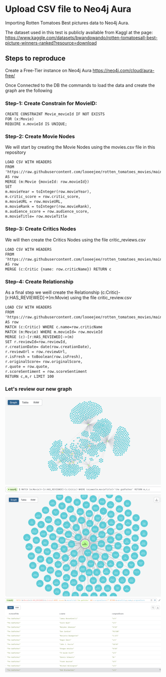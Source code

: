 # Upload CSV file to Neo4j Aura

Importing Rotten Tomatoes Best pictures data to Neo4j Aura.

The dataset used in this test is publicly available from Kaggl at the page: https://www.kaggle.com/datasets/bwandowando/rotten-tomatoesall-best-picture-winners-ranked?resource=download


## Steps to reproduce

Create a Free-Tier instance on Neo4j Aura https://neo4j.com/cloud/aura-free/


Once Connected to the DB the commands to load the data and create the graph are the following

### Step-1: Create Constrain for MovieID:

```
CREATE CONSTRAINT Movie_movieId IF NOT EXISTS
FOR (x:Movie)
REQUIRE x.movieId IS UNIQUE;
```

### Step-2: Create Movie Nodes

We will start by creating the Movie Nodes using the movies.csv file in this repository

```
LOAD CSV WITH HEADERS
FROM 'https://raw.githubusercontent.com/looeejee/rotten_tomatoes_movies/main/movies.csv' AS row
MERGE (m:Movie {movieId: row.movieId})
SET
m.movieYear = toInteger(row.movieYear),
m.critic_score = row.critic_score,
m.movieURL = row.movieURL,
m.movieRank = toInteger(row.movieRank),
m.audience_score = row.audience_score,
m.movieTitle= row.movieTitle
```

### Step-3: Create Critics Nodes

We will then create the Critics Nodes using the file critic_reviews.csv

```
LOAD CSV WITH HEADERS
FROM 'https://raw.githubusercontent.com/looeejee/rotten_tomatoes_movies/main/critic_reviews.csv' AS row
MERGE (c:Critic {name: row.criticName}) RETURN c
```

### Step-4: Create Relationship

As a final step we weill create the Relationship (c:Critic)-[r:HAS_REVIEWED]->(m:Movie) using the file critic_review.csv

```
LOAD CSV WITH HEADERS
FROM 'https://raw.githubusercontent.com/looeejee/rotten_tomatoes_movies/main/critic_reviews.csv' AS row
MATCH (c:Critic) WHERE c.name=row.criticName
MATCH (m:Movie) WHERE m.movieId= row.movieId
MERGE (c)-[r:HAS_REVIEWED]->(m)
SET r.reviewId=row.reviewId,
r.creationDate= date(row.creationDate),
r.reviewUrl = row.reviewUrl,
r.isFresh = toBoolean(row.isFresh),
r.originalScore= row.originalScore,
r.quote = row.quote,
r.scoreSentiment = row.scoreSentiment
RETURN c,m,r LIMIT 100
```

### Let's review our new graph
![1]
![2]
![3]

[1]: /img/graph_1.png
[2]: /img/graph_2.png
[3]: /img/table_1.png